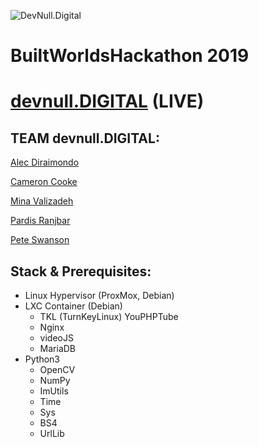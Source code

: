 ![DevNull.Digital](https://i.imgur.com/51mSE68.png)

# BuiltWorldsHackathon 2019
 
# [devnull.DIGITAL](http://devnull.digital) (LIVE)


## **TEAM devnull.DIGITAL:**

[Alec Diraimondo](https://linkedin.com/in/alec-diraimondo-31a493195)

[Cameron Cooke](https://linkedin.com/in/cameron-cooke-576620171)

[Mina Valizadeh](https://linkedin.com/in/mina-valizadeh-696ab95b)

[Pardis Ranjbar](https://linkedin.com/in/pardis-ranjbar-noiey-a3b33416b)

[Pete Swanson](http://linkedin.com/in/swansonpete)


## Stack & Prerequisites:

* Linux Hypervisor (ProxMox, Debian)
* LXC Container (Debian)
  * TKL (TurnKeyLinux) YouPHPTube
  * Nginx
  * videoJS
  * MariaDB
* Python3
  * OpenCV
  * NumPy
  * ImUtils
  * Time
  * Sys
  * BS4
  * UrlLib
